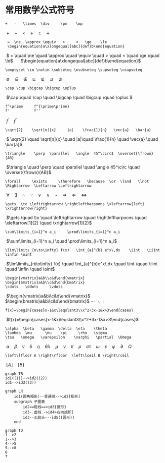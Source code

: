 # 常用数学公式符号

```
+ 	- 	\times 	\div	 \pm 	\mp
```

​	$+ \quad  -  \quad \times  \quad \div \quad  \pm  \quad \mp$

```
 = 	\ne	 \approx \equiv   > 	< 	\ge    \le 
 \begin{equation}a\xlongequal[abc]{def}b\end{equation}
```

​	$ = \quad  \ne \quad  \approx \quad \equiv \quad >  \quad <  \quad \ge  \quad \le$ $\quad$ $\begin{equation}a\xlongequal[abc]{def}b\end{equation}$

```
\emptyset \in \notin \subseteq \nsubseteq \supseteq \nsupseteq
```

​    $\emptyset \quad \in \quad \notin \quad \subseteq  \quad \nsubseteq \quad \supseteq \quad \nsupseteq$ 

```
\cap \cup \bigcap \bigcup \oplus
```

​    $\cap \quad \cup \quad \bigcap \quad \bigcup \quad \oplus $ 

```
f^\prime     f^{\prime\prime}
f'           f''
```

​		$f^\prime  \quad f^{\prime\prime}$

```
\sqrt{2} 	\sqrt[n]{x} 	|a|	   \frac{1}{n}   \vec{a}   \bar{a}
```

​	$ \sqrt{2}  \quad \sqrt[n]{x} \quad |a|\quad \frac{1}{n} \quad \vec{a} \quad \bar{a}$ 

```
\triangle	 \perp 	\parallel 	\angle 	45^\circ$  \overset{\frown}{AB}
```

​	$\triangle \quad  \perp \quad  \parallel  \quad \angle 45^\circ  \quad \overset{\frown}{AB}$ 

```
\forall 	\exists 	\therefore 	 \because  \or  \land   \lnot \Rightarrow  \Leftarrow \Leftrightarrow
```

​	$\forall \quad  \exists  \quad \therefore  \quad \because \quad \lor \quad \land \quad \lnot \quad \Rightarrow \quad \Leftarrow \quad \Leftrightarrow$

```
\gets  \to \leftrightarrow \rightleftharpoons \xleftarrow{left} \xrightarrow{right}
```

​	$\gets  \quad \to  \quad \leftrightarrow \quad  \rightleftharpoons \quad \xleftarrow[1]{2}  \quad \xrightarrow[1]{2}$

```
\sum\limits_{i=1}^n a_i 	\prod\limits_{i=1}^n a_i
```

​	$\sum\limits_{i=1}^n a_i \quad  \prod\limits_{i=1}^n a_i$

```
\lim\limits_{n\to\infty} f(x)	\int_{a}^{b} e^x\,dx 	\iint 	\iiint   \infin \oint
```

​	$\lim\limits_{n\to\infty} f(x) \quad  \int_{a}^{b}e^x\,dx  \quad \iint  \quad \iiint \quad \infin \quad \oint$ 

```
\begin{vmatrix}a&b\\c&d\end{vmatrix}
\begin{bmatrix}a&b\\c&d\end{bmatrix}
\cdots   \ddots     \vdots
```

​	$\begin{vmatrix}a&b\\c&d\end{vmatrix}$                      $\begin{bmatrix}a&b\\c&d\end{bmatrix}$         $\cdots$             $\ddots$                $\vdots$

```
f(x)=\begin{cases}x-1&x\leqslant3\\x^2+3x-1&x>3\end{cases}
```

​	$f(x)=\begin{cases}x-1&x\leqslant3\\x^2+3x-1&x>3\end{cases}$

```
\alpha	\beta	\gamma	\delta	\eta	\theta
\lambda	 \mu      \nu	 \pi     \rho  	\sigma
\tau   \omega	\varepsilon	   \varphi   \partial  \Omega
```

​	$\alpha \quad  \beta  \quad \gamma \quad  \delta  \quad \eta  \quad \theta$
​	$\lambda \quad 	\mu \quad 	\nu \quad 	\pi	 \quad \rho	 \quad \sigma$
​	$\tau	 \quad \omega  \quad 	\varepsilon  \quad \varphi \quad \partial \quad \Omega$

```
\left\lfloor A \right\rfloor  \left\lceil B \right\rceil
```

​	$\left\lfloor A \right\rfloor   \quad \left\lceil B \right\rceil$



```mermaid
graph TB
id1((1))-->id2((2))
id1-->id3((3))
```

```mermaid
graph LR
    id1(圆角矩形)--普通线-->id2[矩形]
    subgraph 子图表
        id2==粗线==>id3{菱形}
        id3-.虚线.->id4>右向旗帜]
        id3--无箭头---id5((圆形))
    end
```

```mermaid
graph TD
1-->2
1-->3
4-->5
5-->8
6
7
```

